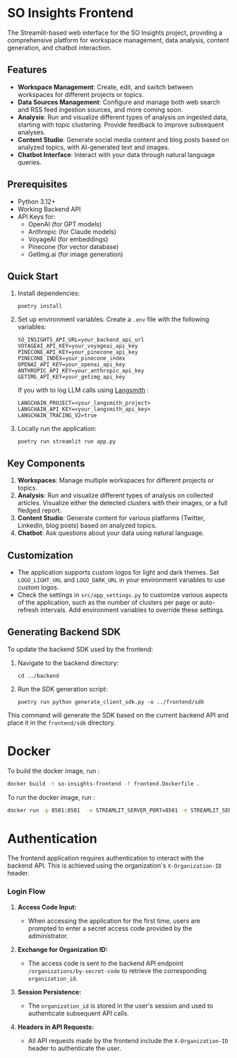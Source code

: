 # SO Insights Frontend

The Streamlit-based web interface for the SO Insights project, providing a comprehensive platform for workspace management, data analysis, content generation, and chatbot interaction.

## Features

- **Workspace Management**: Create, edit, and switch between workspaces for different projects or topics.
- **Data Sources Management**: Configure and manage both web search and RSS feed ingestion sources, and more coming soon.
- **Analysis**: Run and visualize different types of analysis on ingested data, starting with topic clustering. Provide feedback to improve subsequent analyses.
- **Content Studio**: Generate social media content and blog posts based on analyzed topics, with AI-generated text and images.
- **Chatbot Interface**: Interact with your data through natural language queries.

## Prerequisites

- Python 3.12+
- Working Backend API
- API Keys for:
  - OpenAI (for GPT models)
  - Anthropic (for Claude models)
  - VoyageAI (for embeddings)
  - Pinecone (for vector database)
  - GetImg.ai (for image generation)

## Quick Start

1. Install dependencies:
    ```
    poetry install
    ```

2. Set up environment variables:
   Create a `.env` file with the following variables:
   ```
   SO_INSIGHTS_API_URL=your_backend_api_url
   VOYAGEAI_API_KEY=your_voyageai_api_key
   PINECONE_API_KEY=your_pinecone_api_key
   PINECONE_INDEX=your_pinecone_index
   OPENAI_API_KEY=your_openai_api_key
   ANTHROPIC_API_KEY=your_anthropic_api_key
   GETIMG_API_KEY=your_getimg_api_key
   ```

   If you with to log LLM calls using [Langsmith](https://www.langchain.com/langsmith) :  
   ```
   LANGCHAIN_PROJECT=<your_langsmith_project>
   LANGCHAIN_API_KEY=<your_langsmith_api_key>
   LANGCHAIN_TRACING_V2=true
   ```

3. Locally run the application:
   ```
   poetry run streamlit run app.py
   ```

## Key Components

1. **Workspaces**: Manage multiple workspaces for different projects or topics.
2. **Analysis**: Run and visualize different types of analysis on collected articles. Visualize either the detected clusters with their images, or a full fledged report.
3. **Content Studio**: Generate content for various platforms (Twitter, LinkedIn, blog posts) based on analyzed topics.
4. **Chatbot**: Ask questions about your data using natural language.

## Customization

- The application supports custom logos for light and dark themes. Set `LOGO_LIGHT_URL` and `LOGO_DARK_URL` in your environment variables to use custom logos.
- Check the settings in `src/app_settings.py` to customize various aspects of the application, such as the number of clusters per page or auto-refresh intervals. Add environment variables to override these settings.

## Generating Backend SDK

To update the backend SDK used by the frontend:

1. Navigate to the backend directory:
   ```
   cd ../backend
   ```
2. Run the SDK generation script:
   ```
   poetry run python generate_client_sdk.py -o ../frontend/sdk
   ```

This command will generate the SDK based on the current backend API and place it in the `frontend/sdk` directory.


# Docker

To build the docker image, run : 

```bash
docker build -t so-insights-frontend -f frontend.Dockerfile .
```

To run the docker image, run :

```bash
docker run -p 8501:8501  -e STREAMLIT_SERVER_PORT=8501 -e STREAMLIT_SERVER_ADDRESS=localhost  -e SO_INSIGHTS_API_URL="<api_url>" --env-file .\frontend\.env     -t so-insights-frontend
```


# Authentication

The frontend application requires authentication to interact with the backend API. This is achieved using the organization's `X-Organization-ID` header.

### Login Flow

1. **Access Code Input:**
   - When accessing the application for the first time, users are prompted to enter a secret access code provided by the administrator.

2. **Exchange for Organization ID:**
   - The access code is sent to the backend API endpoint `/organizations/by-secret-code` to retrieve the corresponding `organization_id`.

3. **Session Persistence:**
   - The `organization_id` is stored in the user's session and used to authenticate subsequent API calls.

4. **Headers in API Requests:**
   - All API requests made by the frontend include the `X-Organization-ID` header to authenticate the user.
